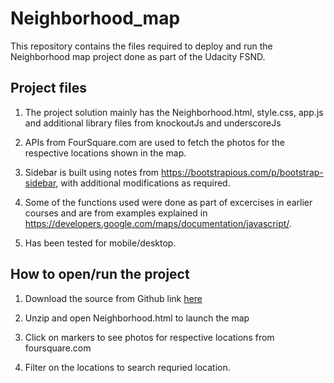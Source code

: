 # Neighborhood_map

This repository contains the files required to deploy and run the Neighborhood map project done as part of the 
Udacity FSND.  


## Project files
   1. The project solution mainly has the Neighborhood.html, style.css, app.js and additional library files from
      knockoutJs and underscoreJs
   
   2. APIs from FourSquare.com are used to fetch the  photos for the respective locations shown in the map.

   3. Sidebar is built using notes from https://bootstrapious.com/p/bootstrap-sidebar, with additional modifications as required.
   
   4. Some of the functions used were done as part of excercises in earlier courses and are from examples explained in                           https://developers.google.com/maps/documentation/javascript/.
   
   5. Has been tested for mobile/desktop.

## How to open/run the project
   1. Download the source from Github link [here](https://github.com/JanardhanR/Neighborhood_Map)   
       
   2. Unzip and open Neighborhood.html to launch the map
    
   3. Click on markers to see photos for respective locations from foursquare.com
    
   4. Filter on the locations to search requried location. 
